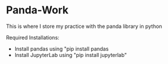# Panda-Work
This is where I store my practice with the panda library in python

Required Installations:
- Install pandas using "pip install pandas
- Install JupyterLab using "pip install jupyterlab"
